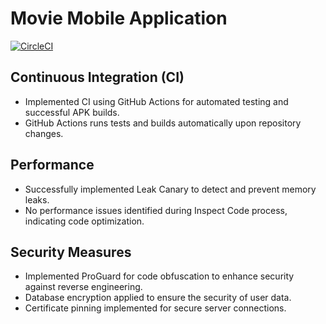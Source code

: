 # Movie Mobile Application

[![CircleCI](https://dl.circleci.com/status-badge/img/gh/maodaaa/AndroidExpertSubmission/tree/master.svg?style=svg)](https://dl.circleci.com/status-badge/redirect/gh/maodaaa/AndroidExpertSubmission/tree/master)

## Continuous Integration (CI)

- Implemented CI using GitHub Actions for automated testing and successful APK builds.
- GitHub Actions runs tests and builds automatically upon repository changes.

## Performance

- Successfully implemented Leak Canary to detect and prevent memory leaks.
- No performance issues identified during Inspect Code process, indicating code optimization.

## Security Measures

- Implemented ProGuard for code obfuscation to enhance security against reverse engineering.
- Database encryption applied to ensure the security of user data.
- Certificate pinning implemented for secure server connections.
